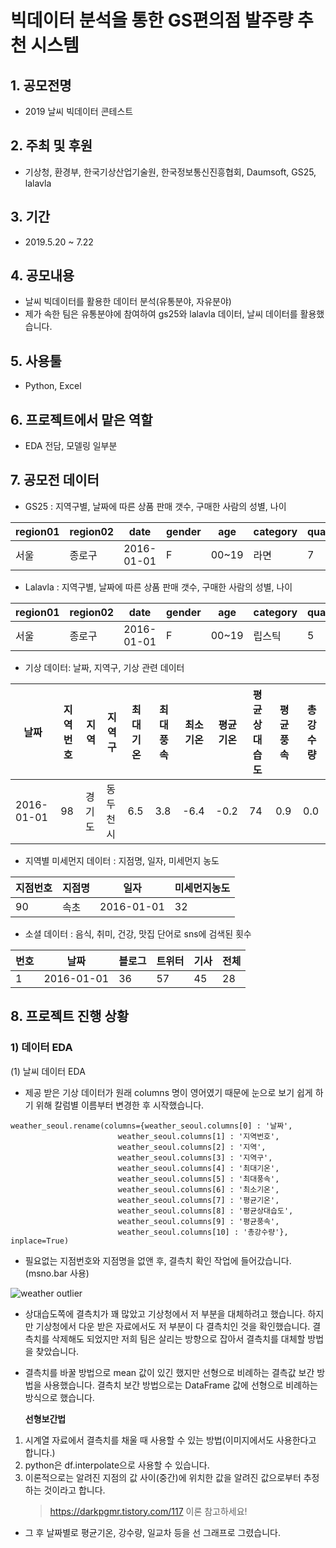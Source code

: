 # 빅데이터 분석을 통한 GS편의점 발주량 추천 시스템
## 1. 공모전명 
 - 2019 날씨 빅데이터 콘테스트
## 2. 주최 및 후원 
 - 기상청, 환경부, 한국기상산업기술원, 한국정보통신진흥협회, Daumsoft, GS25, lalavla
## 3. 기간 
 - 2019.5.20 ~ 7.22
## 4. 공모내용
 - 날씨 빅데이터를 활용한 데이터 분석(유통분야, 자유분야)
 - 제가 속한 팀은 유통분야에 참여하여 gs25와 lalavla 데이터, 날씨 데이터를 활용했습니다.
 
## 5. 사용툴
 - Python, Excel

## 6. 프로젝트에서 맡은 역할
 - EDA 전담, 모델링 일부분

## 7. 공모전 데이터
 - GS25 : 지역구별, 날짜에 따른 상품 판매 갯수, 구매한 사람의 성별, 나이
 
|region01|region02|date|gender|age|category|quantity|
|--------|--------|----|------|---|--------|--------|
|서울|종로구|2016-01-01|F|00~19|라면|7|

- Lalavla : 지역구별, 날짜에 따른 상품 판매 갯수, 구매한 사람의 성별, 나이

|region01|region02|date|gender|age|category|quantity|
|--------|--------|----|------|---|--------|--------|
|서울|종로구|2016-01-01|F|00~19|립스틱|5|

- 기상 데이터: 날짜, 지역구, 기상 관련 데이터

|날짜|지역번호|지역|지역구|최대기온|최대풍속|최소기온|평균기온|평균상대습도|평균풍속|총강수량|
|-----------|-------|--------|--------|--------|---------|-------|-------|-----------|---------|--------|
|2016-01-01|98|경기도|동두천시|6.5|3.8|-6.4|-0.2|74|0.9|0.0|

- 지역별 미세먼지 데이터 : 지점명, 일자, 미세먼지 농도

|지점번호|지점명|일자|미세먼지농도|
|--------|-----|----|-----------|
|90|속초|2016-01-01|32|

- 소셜 데이터 : 음식, 취미, 건강, 맛집 단어로 sns에 검색된 횟수

|번호|날짜|블로그|트위터|기사|전체|
|----|----|-----|-----|----|----|
|1|2016-01-01|36|57|45|28|120


## 8. 프로젝트 진행 상황
### 1) 데이터 EDA
(1) 날씨 데이터 EDA

 - 제공 받은 기상 데이터가 원래 columns 명이 영어였기 때문에 눈으로 보기 쉽게 하기 위해 칼럼별 이름부터 변경한 후 시작했습니다.
~~~
weather_seoul.rename(columns={weather_seoul.columns[0] : '날짜',
                        weather_seoul.columns[1] : '지역번호',
                        weather_seoul.columns[2] : '지역',
                        weather_seoul.columns[3] : '지역구',
                        weather_seoul.columns[4] : '최대기온',
                        weather_seoul.columns[5] : '최대풍속',
                        weather_seoul.columns[6] : '최소기온',
                        weather_seoul.columns[7] : '평균기온',
                        weather_seoul.columns[8] : '평균상대습도',
                        weather_seoul.columns[9] : '평균풍속',
                        weather_seoul.columns[10] : '총강수량'}, inplace=True)
~~~

- 필요없는 지점번호와 지점명을 없앤 후, 결측치 확인 작업에 들어갔습니다.
  (msno.bar 사용)
  
![weather outlier](https://user-images.githubusercontent.com/49123169/72800709-5147c480-3c8b-11ea-8c93-a48482b40ceb.PNG)

- 상대습도쪽에 결측치가 꽤 많았고 기상청에서 저 부분을 대체하려고 했습니다. 하지만 기상청에서 다운 받은 자료에서도 저 부분이
  다 결측치인 것을 확인했습니다. 결측치를 삭제해도 되었지만 저희 팀은 살리는 방향으로 잡아서 결측치를 대체할 방법을 찾았습니다.
- 결측치를 바꿀 방법으로 mean 값이 있긴 했지만 선형으로 비례하는 결측값 보간 방법을 사용했습니다.
  결측치 보간 방법으로는 DataFrame 값에 선형으로 비례하는 방식으로 했습니다.
  
 
 
  **선형보간법**
 1. 시계열 자료에서 결측치를 채울 때 사용할 수 있는 방법(이미지에서도 사용한다고 합니다.)
 2. python은 df.interpolate으로 사용할 수 있습니다.
 3. 이론적으로는 알려진 지점의 값 사이(중간)에 위치한 값을 알려진 값으로부터 추정하는 것이라고 합니다.
    >https://darkpgmr.tistory.com/117 이론 참고하세요!

 - 그 후 날짜별로 평균기온, 강수량, 일교차 등을 선 그래프로 그렸습니다.
 
 
